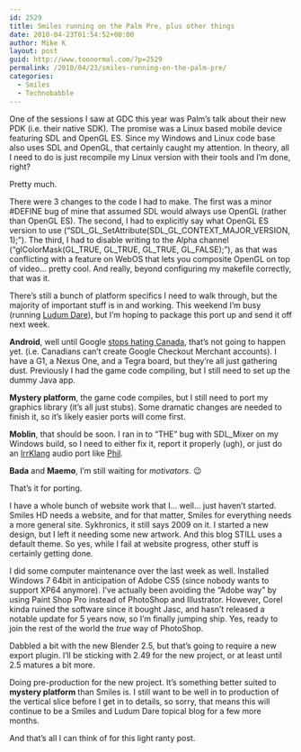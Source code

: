 ```yaml
---
id: 2529
title: Smiles running on the Palm Pre, plus other things
date: 2010-04-23T01:54:52+00:00
author: Mike K
layout: post
guid: http://www.toonormal.com/?p=2529
permalink: /2010/04/23/smiles-running-on-the-palm-pre/
categories:
  - Smiles
  - Technobabble
---
```

One of the sessions I saw at GDC this year was Palm&#8217;s talk about their new PDK (i.e. their native SDK). The promise was a Linux based mobile device featuring SDL and OpenGL ES. Since my Windows and Linux code base also uses SDL and OpenGL, that certainly caught my attention. In theory, all I need to do is just recompile my Linux version with their tools and I&#8217;m done, right?



Pretty much.

There were 3 changes to the code I had to make. The first was a minor #DEFINE bug of mine that assumed SDL would always use OpenGL (rather than OpenGL ES). The second, I had to explicitly say what OpenGL ES version to use (&#8220;SDL\_GL\_SetAttribute(SDL\_GL\_CONTEXT\_MAJOR\_VERSION, 1);&#8221;). The third, I had to disable writing to the Alpha channel (&#8220;glColorMask(GL\_TRUE, GL\_TRUE, GL\_TRUE, GL\_FALSE);&#8221;), as that was conflicting with a feature on WebOS that lets you composite OpenGL on top of video&#8230; pretty cool. And really, beyond configuring my makefile correctly, that was it.

There&#8217;s still a bunch of platform specifics I need to walk through, but the majority of important stuff is in and working. This weekend I&#8217;m busy (running [Ludum Dare](http://www.ludumdare.com)), but I&#8217;m hoping to package this port up and send it off next week.

**Android**, well until Google [stops hating Canada](http://market.android.com/publish/Home), that&#8217;s not going to happen yet. (i.e. Canadians can&#8217;t create Google Checkout Merchant accounts). I have a G1, a Nexus One, and a Tegra board, but they&#8217;re all just gathering dust. Previously I had the game code compiling, but I still need to set up the dummy Java app.

**Mystery platform**, the game code compiles, but I still need to port my graphics library (it&#8217;s all just stubs). Some dramatic changes are needed to finish it, so it&#8217;s likely easier ports will come first.

**Moblin**, that should be soon. I ran in to &#8220;THE&#8221; bug with SDL_Mixer on my Windows build, so I need to either fix it, report it properly (ugh), or just do an [IrrKlang](http://www.ambiera.com/irrklang/) audio port like [Phil](http://www.galcon.com).

**Bada** and **Maemo**, I&#8217;m still waiting for _motivators_. 😉

That&#8217;s it for porting.

I have a whole bunch of website work that I&#8230; well&#8230; just haven&#8217;t started. Smiles HD needs a website, and for that matter, Smiles for everything needs a more general site. Sykhronics, it still says 2009 on it. I started a new design, but I left it needing some new artwork. And this blog STILL uses a default theme. So yes, while I fail at website progress, other stuff is certainly getting done.

I did some computer maintenance over the last week as well. Installed Windows 7 64bit in anticipation of Adobe CS5 (since nobody wants to support XP64 anymore). I&#8217;ve actually been avoiding the &#8220;Adobe way&#8221; by using Paint Shop Pro instead of PhotoShop and Illustrator. However, Corel kinda ruined the software since it bought Jasc, and hasn&#8217;t released a notable update for 5 years now, so I&#8217;m finally jumping ship. Yes, ready to join the rest of the world the _true_ way of PhotoShop.

Dabbled a bit with the new Blender 2.5, but that&#8217;s going to require a new export plugin. I&#8217;ll be sticking with 2.49 for the new project, or at least until 2.5 matures a bit more.

Doing pre-production for the new project. It&#8217;s something better suited to **mystery platform** than Smiles is. I still want to be well in to production of the vertical slice before I get in to details, so sorry, that means this will continue to be a Smiles and Ludum Dare topical blog for a few more months.

And that&#8217;s all I can think of for this light ranty post.